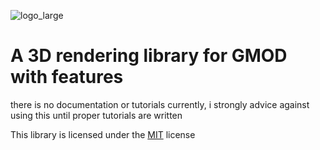 ![logo_large](https://github.com/lokachop/LK3D/assets/69372103/a24412fa-f9a2-4f00-83a0-8ea60c751a76)
# A 3D rendering library for GMOD with features

there is no documentation or tutorials currently, i strongly advice against using this until proper tutorials are written
 
 
This library is licensed under the [MIT](LICENSE) license
